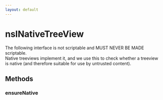 ```yaml
---
layout: default
---
```


# nsINativeTreeView #
  
The following interface is not scriptable and MUST NEVER BE MADE scriptable.  
Native treeviews implement it, and we use this to check whether a treeview  
is native (and therefore suitable for use by untrusted content).  
  

## Methods ##

### ensureNative ###
